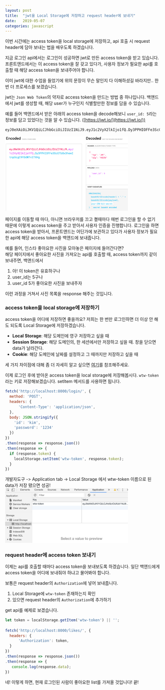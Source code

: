 ```yaml
---
layout: post
title:  "jwt을 Local Storage에 저장하고 request header에 보내기"
date:   2019-05-07
categories: javascript
---
```


이번 시간에는 access token을 local storage에 저장하고, api 호출 시 request header에 담아 보내는 법을 배우도록 하겠습니다.

지금 로그인 api에서는 로그인이 성공하면 jwt로 만든 access token을 받고 있습니다.
프론트앤드에서는 이 access token을 잘 갖고 있다가, 사용자 정보가 필요한 api를 호출할 때
해당 access token을 보내주어야 합니다.

이미 jwt에 대한 수업을 들었기에 위의 문장이 무슨 말인지 다 이해하셨길 바라지만.. 한 번 더 프로세스를 보겠습니다.

jwt는 `Json Web Token`의 약자로 access token을 만드는 방법 중 하나입니다.
백앤드에서 jwt를 생성할 때, 해당 user가 누구인지 식별할만한 정보를 담을 수 있습니다.

예를 들어 백앤드에서 받은 아래의 access token을 decode해보니 `user_id: 5`라는 정보를 담고 있었다는 것을 알 수 있습니다.
([https://jwt.io/](https://jwt.io/))
```
eyJ0eXAiOiJKV1QiLCJhbGciOiJIUzI1NiJ9.eyJ1c2VyX2lkIjo1fQ.Dy3PPHIOFFe3ScGTb8x3hewItnpOcgC9YDdW7v27XHg
```
<img src="/img/190507-jwt.png" width="400" />

페이지를 이동할 때 마다, 아니면 브라우저를 끄고 켤때마다 매번 로그인을 할 수 없기 때문에 이렇게 access token을 주고 받아서 사용자 인증을 진행합니다.
로그인을 하면 access token을 받아서, 프론트앤드는 어딘가에 보관하고 있다가 사용자 정보가 필요한 api에 해당 access token을 백앤드에 보내줍니다.

예를 들어, 인스타 좋아요한 사진을 모아놓은 페이지에 들어간다면? <br/>
해당 페이지에서 좋아요한 사진을 가져오는 api를 호출할 때, access token까지 같이 보내주면, 백앤드에서
1. 아! 이 token은 유효하구나
2. user_id는 5구나
3. user_id 5가 좋아요한 사진을 보내주자

이런 과정을 거쳐서 사진 목록을 response 해주는 것입니다.

### access token을 local storage에 저장하기
access token을 어디에 저장하면 좋을까요? 저희는 한 번만 로그인하면 더 이상 안 해도 되도록 Local Storage에 저장하겠습니다.

* **Local Storage**: 해당 도메인에 영구 저장하고 싶을 때
* **Session Storage**: 해당 도메인의, 한 세션에서만 저장하고 싶을 때. 창을 닫으면 data가 날라간다.
* **Cookie**: 해당 도메인에 날짜를 설정하고 그 때까지만 저장하고 싶을 때

세 가지 차이점에 대해 좀 더 자세히 알고 싶으면 [여기](https://www.quora.com/What-is-the-difference-between-sessionstorage-localstorage-and-Cookies)를 참조해주세요.

이제 로그인 후에 받아온 access token을 local storage에 저장해봅시다. `wtw-token`라는 키로 저장해보겠습니다. setItem 메서드를 사용하면 됩니다.
```javascript
fetch('http://localhost:8000/login/', {
  method: 'POST',
  headers: {
      'Content-Type': 'application/json',
  },
  body: JSON.stringify({
    'id': 'kim',
    'password': '1234'
  })
})
.then(response => response.json())
.then(response => {
  if (response.token) {
    localStorage.setItem('wtw-token', response.token);
  }
})
```
개발자도구 -> Application tab -> Local Storage 에서 wtw-token 이름으로 된 data가 저장 됐으면 성공!
<img src="/img/190507-local-storage.png" width="400" />

### request header에 access token 보내기
이제는 api를 호출할 때마다 access token을 보내보도록 하겠습니다.
일단 백앤드에게 access token을 어디에 보내줘야 하냐고 물어봐야 합니다.

보통은 request header의 `Authorization`에 넣어 보내줍니다.

1. Local Storage에 `wtw-token` 존재하는지 확인
2. 있으면 request header의 `Authorization`에 추가하기

get api를 예제로 보겠습니다.
```javascript
let token = localStorage.getItem('wtw-token') || '';

fetch('http://localhost:8000/likes/', {
  headers: {
      'Authorization': token,
  }
})
.then(response => response.json())
.then(response => {
   console.log(response.data);
})
```
네! 이렇게 하면, 현재 로그인된 사람이 좋아요한 list를 가져올 것입니다! 끝!